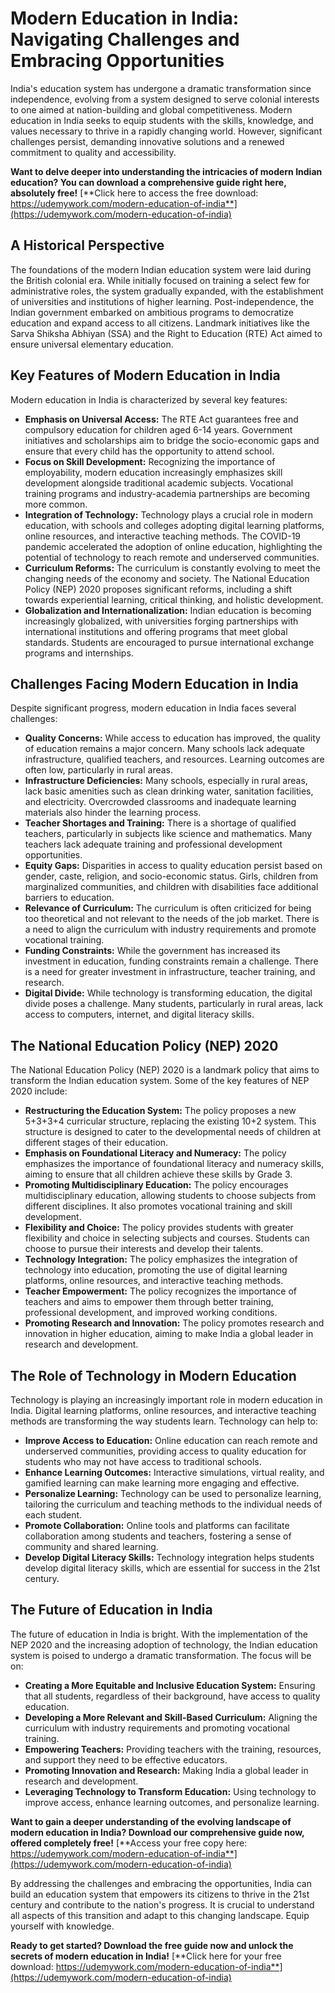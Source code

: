 # Modern Education in India: Navigating Challenges and Embracing Opportunities

India's education system has undergone a dramatic transformation since independence, evolving from a system designed to serve colonial interests to one aimed at nation-building and global competitiveness. Modern education in India seeks to equip students with the skills, knowledge, and values necessary to thrive in a rapidly changing world. However, significant challenges persist, demanding innovative solutions and a renewed commitment to quality and accessibility.

**Want to delve deeper into understanding the intricacies of modern Indian education? You can download a comprehensive guide right here, absolutely free!** [**Click here to access the free download: https://udemywork.com/modern-education-of-india**](https://udemywork.com/modern-education-of-india)

## A Historical Perspective

The foundations of the modern Indian education system were laid during the British colonial era. While initially focused on training a select few for administrative roles, the system gradually expanded, with the establishment of universities and institutions of higher learning. Post-independence, the Indian government embarked on ambitious programs to democratize education and expand access to all citizens. Landmark initiatives like the Sarva Shiksha Abhiyan (SSA) and the Right to Education (RTE) Act aimed to ensure universal elementary education.

## Key Features of Modern Education in India

Modern education in India is characterized by several key features:

*   **Emphasis on Universal Access:** The RTE Act guarantees free and compulsory education for children aged 6-14 years. Government initiatives and scholarships aim to bridge the socio-economic gaps and ensure that every child has the opportunity to attend school.
*   **Focus on Skill Development:** Recognizing the importance of employability, modern education increasingly emphasizes skill development alongside traditional academic subjects. Vocational training programs and industry-academia partnerships are becoming more common.
*   **Integration of Technology:** Technology plays a crucial role in modern education, with schools and colleges adopting digital learning platforms, online resources, and interactive teaching methods. The COVID-19 pandemic accelerated the adoption of online education, highlighting the potential of technology to reach remote and underserved communities.
*   **Curriculum Reforms:** The curriculum is constantly evolving to meet the changing needs of the economy and society. The National Education Policy (NEP) 2020 proposes significant reforms, including a shift towards experiential learning, critical thinking, and holistic development.
*   **Globalization and Internationalization:** Indian education is becoming increasingly globalized, with universities forging partnerships with international institutions and offering programs that meet global standards. Students are encouraged to pursue international exchange programs and internships.

## Challenges Facing Modern Education in India

Despite significant progress, modern education in India faces several challenges:

*   **Quality Concerns:** While access to education has improved, the quality of education remains a major concern. Many schools lack adequate infrastructure, qualified teachers, and resources. Learning outcomes are often low, particularly in rural areas.
*   **Infrastructure Deficiencies:** Many schools, especially in rural areas, lack basic amenities such as clean drinking water, sanitation facilities, and electricity. Overcrowded classrooms and inadequate learning materials also hinder the learning process.
*   **Teacher Shortages and Training:** There is a shortage of qualified teachers, particularly in subjects like science and mathematics. Many teachers lack adequate training and professional development opportunities.
*   **Equity Gaps:** Disparities in access to quality education persist based on gender, caste, religion, and socio-economic status. Girls, children from marginalized communities, and children with disabilities face additional barriers to education.
*   **Relevance of Curriculum:** The curriculum is often criticized for being too theoretical and not relevant to the needs of the job market. There is a need to align the curriculum with industry requirements and promote vocational training.
*   **Funding Constraints:** While the government has increased its investment in education, funding constraints remain a challenge. There is a need for greater investment in infrastructure, teacher training, and research.
*   **Digital Divide:** While technology is transforming education, the digital divide poses a challenge. Many students, particularly in rural areas, lack access to computers, internet, and digital literacy skills.

## The National Education Policy (NEP) 2020

The National Education Policy (NEP) 2020 is a landmark policy that aims to transform the Indian education system. Some of the key features of NEP 2020 include:

*   **Restructuring the Education System:** The policy proposes a new 5+3+3+4 curricular structure, replacing the existing 10+2 system. This structure is designed to cater to the developmental needs of children at different stages of their education.
*   **Emphasis on Foundational Literacy and Numeracy:** The policy emphasizes the importance of foundational literacy and numeracy skills, aiming to ensure that all children achieve these skills by Grade 3.
*   **Promoting Multidisciplinary Education:** The policy encourages multidisciplinary education, allowing students to choose subjects from different disciplines. It also promotes vocational training and skill development.
*   **Flexibility and Choice:** The policy provides students with greater flexibility and choice in selecting subjects and courses. Students can choose to pursue their interests and develop their talents.
*   **Technology Integration:** The policy emphasizes the integration of technology into education, promoting the use of digital learning platforms, online resources, and interactive teaching methods.
*   **Teacher Empowerment:** The policy recognizes the importance of teachers and aims to empower them through better training, professional development, and improved working conditions.
*   **Promoting Research and Innovation:** The policy promotes research and innovation in higher education, aiming to make India a global leader in research and development.

## The Role of Technology in Modern Education

Technology is playing an increasingly important role in modern education in India. Digital learning platforms, online resources, and interactive teaching methods are transforming the way students learn. Technology can help to:

*   **Improve Access to Education:** Online education can reach remote and underserved communities, providing access to quality education for students who may not have access to traditional schools.
*   **Enhance Learning Outcomes:** Interactive simulations, virtual reality, and gamified learning can make learning more engaging and effective.
*   **Personalize Learning:** Technology can be used to personalize learning, tailoring the curriculum and teaching methods to the individual needs of each student.
*   **Promote Collaboration:** Online tools and platforms can facilitate collaboration among students and teachers, fostering a sense of community and shared learning.
*   **Develop Digital Literacy Skills:** Technology integration helps students develop digital literacy skills, which are essential for success in the 21st century.

## The Future of Education in India

The future of education in India is bright. With the implementation of the NEP 2020 and the increasing adoption of technology, the Indian education system is poised to undergo a dramatic transformation. The focus will be on:

*   **Creating a More Equitable and Inclusive Education System:** Ensuring that all students, regardless of their background, have access to quality education.
*   **Developing a More Relevant and Skill-Based Curriculum:** Aligning the curriculum with industry requirements and promoting vocational training.
*   **Empowering Teachers:** Providing teachers with the training, resources, and support they need to be effective educators.
*   **Promoting Innovation and Research:** Making India a global leader in research and development.
*   **Leveraging Technology to Transform Education:** Using technology to improve access, enhance learning outcomes, and personalize learning.

**Want to gain a deeper understanding of the evolving landscape of modern education in India? Download our comprehensive guide now, offered completely free!** [**Access your free copy here: https://udemywork.com/modern-education-of-india**](https://udemywork.com/modern-education-of-india)

By addressing the challenges and embracing the opportunities, India can build an education system that empowers its citizens to thrive in the 21st century and contribute to the nation's progress. It is crucial to understand all aspects of this transition and adapt to this changing landscape. Equip yourself with knowledge.

**Ready to get started? Download the free guide now and unlock the secrets of modern education in India!** [**Click here for your free download: https://udemywork.com/modern-education-of-india**](https://udemywork.com/modern-education-of-india)
